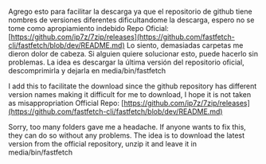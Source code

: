 Agrego esto para facilitar la descarga ya que el repositorio de github tiene nombres de versiones diferentes dificultandome la descarga, espero no se tome como apropiamiento indebido Repo Oficial: [https://github.com/ip7z/7zip/releases](https://github.com/fastfetch-cli/fastfetch/blob/dev/README.md)
Lo siento, demasiadas carpetas me dieron dolor de cabeza.
Si alguien quiere solucionar esto, puede hacerlo sin problemas.
La idea es descargar la última versión del repositorio oficial, descomprimirla y dejarla en media/bin/fastfetch


I add this to facilitate the download since the github repository has different version names making it difficult for me to download, I hope it is not taken as misappropriation Official Repo: [https://github.com/ip7z/7zip/releases](https://github.com/fastfetch-cli/fastfetch/blob/dev/README.md)

Sorry, too many folders gave me a headache.
If anyone wants to fix this, they can do so without any problems.
The idea is to download the latest version from the official repository, unzip it and leave it in media/bin/fastfetch

